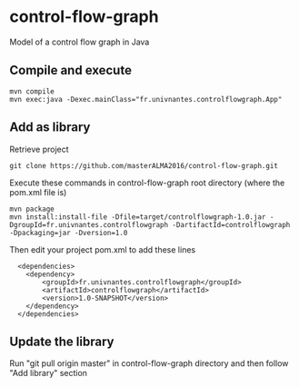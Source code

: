 control-flow-graph
==================

Model of a control flow graph in Java

Compile and execute
---

```
mvn compile
mvn exec:java -Dexec.mainClass="fr.univnantes.controlflowgraph.App"
```

Add as library
---
Retrieve project
```
git clone https://github.com/masterALMA2016/control-flow-graph.git
```

Execute these commands in control-flow-graph root directory (where the pom.xml file is)
```
mvn package
mvn install:install-file -Dfile=target/controlflowgraph-1.0.jar -DgroupId=fr.univnantes.controlflowgraph -DartifactId=controlflowgraph -Dpackaging=jar -Dversion=1.0
```

Then edit your project pom.xml to add these lines
```
  <dependencies>
    <dependency>
	    <groupId>fr.univnantes.controlflowgraph</groupId>
	    <artifactId>controlflowgraph</artifactId>
	    <version>1.0-SNAPSHOT</version>
	</dependency>
  </dependencies>
```

Update the library
---
Run "git pull origin master" in control-flow-graph directory and then follow "Add library" section

